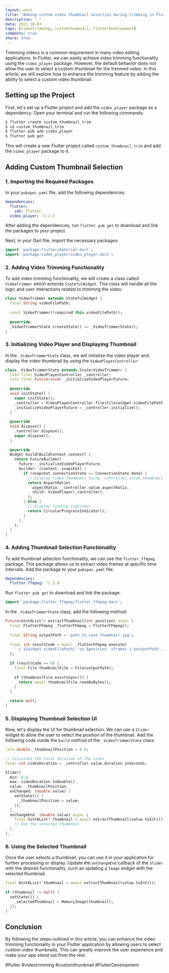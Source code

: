```yaml
---
layout: post
title: "Adding custom video thumbnail selection during trimming in Flutter"
description: " "
date: 2023-10-03
tags: [videotrimming, customthumbnail, FlutterDevelopment]
comments: true
share: true
---
```


Trimming videos is a common requirement in many video editing applications. In Flutter, we can easily achieve video trimming functionality using the `video_player` package. However, the default behavior does not allow the user to select a custom thumbnail for the trimmed video. In this article, we will explore how to enhance the trimming feature by adding the ability to select a custom video thumbnail.

## Setting up the Project

First, let's set up a Flutter project and add the `video_player` package as a dependency. Open your terminal and run the following commands:

```bash
$ flutter create custom_thumbnail_trim
$ cd custom_thumbnail_trim
$ flutter pub add video_player
$ flutter pub get
```

This will create a new Flutter project called `custom_thumbnail_trim` and add the `video_player` package to it.

## Adding Custom Thumbnail Selection

### 1. Importing the Required Packages

In your `pubspec.yaml` file, add the following dependencies:

```yaml
dependencies:
  flutter:
    sdk: flutter
  video_player: ^2.2.2
```

After adding the dependencies, run `flutter pub get` to download and link the packages to your project.

Next, in your Dart file, import the necessary packages:

```dart
import 'package:flutter/material.dart';
import 'package:video_player/video_player.dart';
```

### 2. Adding Video Trimming Functionality

To add video trimming functionality, we will create a class called `VideoTrimmer` which extends `StatefulWidget`. This class will handle all the logic and user interactions related to trimming the video.

```dart
class VideoTrimmer extends StatefulWidget {
  final String videoFilePath;
  
  const VideoTrimmer({required this.videoFilePath});
  
  @override
  _VideoTrimmerState createState() => _VideoTrimmerState();
}
```

### 3. Initializing Video Player and Displaying Thumbnail

In the `_VideoTrimmerState` class, we will initialize the video player and display the video thumbnail by using the `VideoPlayerController`:

```dart
class _VideoTrimmerState extends State<VideoTrimmer> {
  late final VideoPlayerController _controller;
  late final Future<void> _initializeVideoPlayerFuture;
  
  @override
  void initState() {
    super.initState();
    _controller = VideoPlayerController.file(File(widget.videoFilePath));
    _initializeVideoPlayerFuture = _controller.initialize();
  }
  
  @override
  void dispose() {
    _controller.dispose();
    super.dispose();
  }
  
  @override
  Widget build(BuildContext context) {
    return FutureBuilder(
      future: _initializeVideoPlayerFuture,
      builder: (context, snapshot) {
        if (snapshot.connectionState == ConnectionState.done) {
          // Display video thumbnail using _controller.value.thumbnail
          return AspectRatio(
            aspectRatio: _controller.value.aspectRatio,
            child: VideoPlayer(_controller),
          );
        } else {
          // Display loading indicator
          return CircularProgressIndicator();
        }
      },
    );
  }
}
```

### 4. Adding Thumbnail Selection Functionality

To add thumbnail selection functionality, we can use the `flutter_ffmpeg` package. This package allows us to extract video frames at specific time intervals. Add the package to your `pubspec.yaml` file:

```yaml
dependencies:
  flutter_ffmpeg: ^2.2.0
```

Run `flutter pub get` to download and link the package.

```dart
import 'package:flutter_ffmpeg/flutter_ffmpeg.dart';
```

In the `_VideoTrimmerState` class, add the following method:

```dart
Future<Uint8List?> extractThumbnail(int position) async {
  final FlutterFFmpeg _flutterFFmpeg = FlutterFFmpeg();
  
  final String outputPath = 'path_to_save_thumbnail.jpg';
  
  final int resultCode = await _flutterFFmpeg.execute(
    '-i ${widget.videoFilePath} -ss $position -vframes 1 $outputPath',
  );
  
  if (resultCode == 0) {
    final File thumbnailFile = File(outputPath);
    
    if (thumbnailFile.existsSync()) {
      return await thumbnailFile.readAsBytes();
    }
  }
  
  return null;
}
```

### 5. Displaying Thumbnail Selection UI

Now, let's display the UI for thumbnail selection. We can use a `Slider` widget to allow the user to select the position of the thumbnail. Add the following code inside the `build` method of the `_VideoTrimmerState` class:

```dart
late double _thumbnailPosition = 0.0;

// Calculate the total duration of the video
final int videoDuration = _controller.value.duration.inSeconds;

Slider(
  min: 0.0,
  max: videoDuration.toDouble(),
  value: _thumbnailPosition,
  onChanged: (double value) {
    setState(() {
      _thumbnailPosition = value;
    });
  },
  onChangeEnd: (double value) async {
    final Uint8List? thumbnail = await extractThumbnail(value.toInt());
    // Use the selected thumbnail
  },
),
```

### 6. Using the Selected Thumbnail

Once the user selects a thumbnail, you can use it in your application for further processing or display. Update the `onChangeEnd` callback of the `Slider` with the desired functionality, such as updating a `Image` widget with the selected thumbnail.

```dart
final Uint8List? thumbnail = await extractThumbnail(value.toInt());
  
if (thumbnail != null) {
  setState(() {
    _selectedThumbnail = MemoryImage(thumbnail);
  });
}
```

## Conclusion

By following the steps outlined in this article, you can enhance the video trimming functionality in your Flutter application by allowing users to select custom video thumbnails. This can greatly improve the user experience and make your app stand out from the rest.

#flutter #videotrimming #customthumbnail #FlutterDevelopment